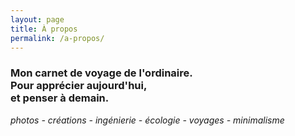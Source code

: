 ```yaml
---
layout: page
title: À propos
permalink: /a-propos/
---
```


### Mon carnet de voyage de l'ordinaire.<br>Pour apprécier aujourd'hui,<br>et penser à demain.

*photos - créations - ingénierie - écologie - voyages - minimalisme*